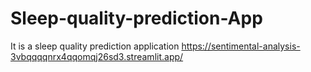 # Sleep-quality-prediction-App
It is a sleep quality prediction application
https://sentimental-analysis-3vbqqqqnrx4qqomqj26sd3.streamlit.app/
